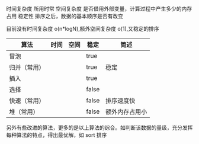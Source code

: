 时间复杂度 所用时常
空间复杂度 是否借用外部变量，计算过程中产生多少的内存占用
稳定性 排序之后，数据的基本顺序是否有改变

目前没有时间复杂度 o(n\*logN),额外空间复杂度 o(1),又稳定的排序

| 算法         | 时间 | 空间 | 稳定  | 简述           |
| ------------ | ---- | ---- | ----- | -------------- |
| 冒泡         |      |      | true  |                |
| 归并（常用） |      |      | true  | 稳定           |
| 插入         |      |      | true  |                |
| 选择         |      |      | false |                |
| 快速（常用） |      |      | false | 排序速度快     |
| 堆（常用）   |      |      | false | 额外内存占用小 |

另外有些改进的算法，更多的是以上算法的综合。如判断该数据的量级，充分发挥每种算法的特点，得出最优解，如 sort 排序
